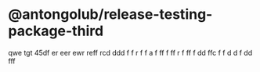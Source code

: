 # @antongolub/release-testing-package-third

qwe tgt 45df er eer ewr reff rcd ddd f f r f f а f ff f ff r f
ff f dd ffc f f d d f dd fff
